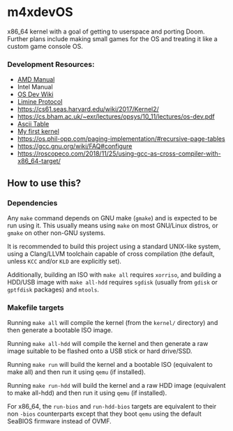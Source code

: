 # m4xdevOS

x86_64 kernel with a goal of getting to userspace and porting Doom. Further plans include making small games for the OS and treating it like a custom game console OS.

### Development Resources:
- [AMD Manual](https://www.amd.com/content/dam/amd/en/documents/processor-tech-docs/programmer-references/24593.pdf)
- Intel Manual
- [OS Dev Wiki](https://wiki.osdev.org/Expanded_Main_Page)
- [Limine Protocol](https://github.com/limine-bootloader/limine/blob/trunk/PROTOCOL.md)
- https://cs61.seas.harvard.edu/wiki/2017/Kernel2/
- https://cs.bham.ac.uk/~exr/lectures/opsys/10_11/lectures/os-dev.pdf
- [Ascii Table](https://www.ascii-code.com/)
- [My first kernel](https://github.com/maxdevos49/MadOS)
- https://os.phil-opp.com/paging-implementation/#recursive-page-tables
- https://gcc.gnu.org/wiki/FAQ#configure
- https://roscopeco.com/2018/11/25/using-gcc-as-cross-compiler-with-x86_64-target/

## How to use this?

### Dependencies

Any `make` command depends on GNU make (`gmake`) and is expected to be run using it. This usually means using `make` on most GNU/Linux distros, or `gmake` on other non-GNU systems.

It is recommended to build this project using a standard UNIX-like system, using a Clang/LLVM toolchain capable of cross compilation (the default, unless `KCC` and/or `KLD` are explicitly set).

Additionally, building an ISO with `make all` requires `xorriso`, and building a HDD/USB image with `make all-hdd` requires `sgdisk` (usually from `gdisk` or `gptfdisk` packages) and `mtools`.

### Makefile targets

Running `make all` will compile the kernel (from the `kernel/` directory) and then generate a bootable ISO image.

Running `make all-hdd` will compile the kernel and then generate a raw image suitable to be flashed onto a USB stick or hard drive/SSD.

Running `make run` will build the kernel and a bootable ISO (equivalent to make all) and then run it using `qemu` (if installed).

Running `make run-hdd` will build the kernel and a raw HDD image (equivalent to make all-hdd) and then run it using `qemu` (if installed).

For x86_64, the `run-bios` and `run-hdd-bios` targets are equivalent to their non `-bios` counterparts except that they boot `qemu` using the default SeaBIOS firmware instead of OVMF.
